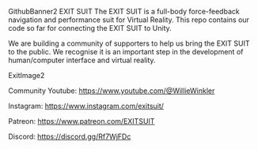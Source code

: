 GithubBanner2
EXIT SUIT
The EXIT SUIT is a full-body force-feedback navigation and performance suit for Virtual Reality. This repo contains our code so far for connecting the EXIT SUIT to Unity.

We are building a community of supporters to help us bring the EXIT SUIT to the public. We recognise it is an important step in the development of human/computer interface and virtual reality.


ExitImage2


Community
Youtube: https://www.youtube.com/@WillieWinkler

Instagram: https://www.instagram.com/exitsuit/

Patreon: https://www.patreon.com/EXITSUIT

Discord: https://discord.gg/Rf7WjFDc
